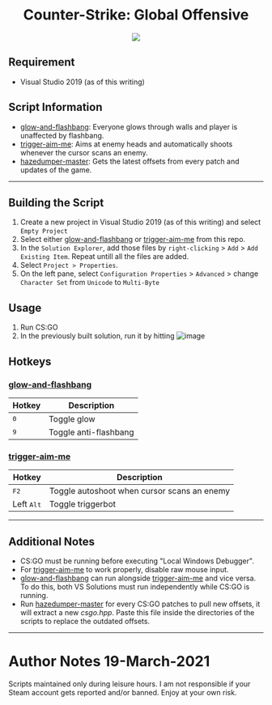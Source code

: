 # <div align="center"> Counter-Strike: Global Offensive </div>
<p align="center"> <img src="https://i.ibb.co/TLB5Hk4/4ce9e1f2403bc1a13118ab2e2dda6d47-1-1-30.jpg"> </p>

## Requirement
* Visual Studio 2019 (as of this writing)

## Script Information
* [glow-and-flashbang](glow-and-flashbang): Everyone glows through walls and player is unaffected by flashbang.
* [trigger-aim-me](trigger-aim-me): Aims at enemy heads and automatically shoots whenever the cursor scans an enemy.
* [hazedumper-master](hazedumper-master): Gets the latest offsets from every patch and updates of the game.

---
## Building the Script
1. Create a new project in Visual Studio 2019 (as of this writing) and select `Empty Project`
2. Select either [glow-and-flashbang](glow-and-flashbang) or [trigger-aim-me](trigger-aim-me) from this repo.
3. In the `Solution Explorer`, add those files by `right-clicking` > `Add` > `Add Existing Item`. Repeat untill all the files are added.
4. Select `Project > Properties`.
5. On the left pane, select `Configuration Properties` > `Advanced` > change `Character Set` from `Unicode` to `Multi-Byte`

## Usage
1. Run CS:GO
2. In the previously built solution, run it by hitting ![image](https://i.ibb.co/8cv7L6h/Capture.png "Local Windows Debugger")

## Hotkeys
### [glow-and-flashbang](glow-and-flashbang)
| Hotkey        | Description           |
| ------------- | --------------------- |
| <kbd>0</kbd>  | Toggle glow           |
| <kbd>9</kbd>  | Toggle anti-flashbang |

### [trigger-aim-me](trigger-aim-me)
| Hotkey                | Description                                 |
| -------------         | ------------------------------------------- |
| <kbd>F2</kbd>         | Toggle autoshoot when cursor scans an enemy |
| Left <kbd>Alt</kbd>   | Toggle triggerbot                           |

---
## Additional Notes
* CS:GO must be running before executing "Local Windows Debugger".
* For [trigger-aim-me](trigger-aim-me) to work properly, disable raw mouse input.
* [glow-and-flashbang](glow-and-flashbang) can run alongside [trigger-aim-me](trigger-aim-me) and vice versa. To do this, both VS Solutions must run independently while CS:GO is running.
* Run [hazedumper-master](hazedumper-master) for every CS:GO patches to pull new offsets, it will extract a new *csgo.hpp*. Paste this file inside the directories of the scripts to replace the outdated offsets.

---
# Author Notes 19-March-2021
Scripts maintained only during leisure hours. I am not responsible if your Steam account gets reported and/or banned. Enjoy at your own risk.
